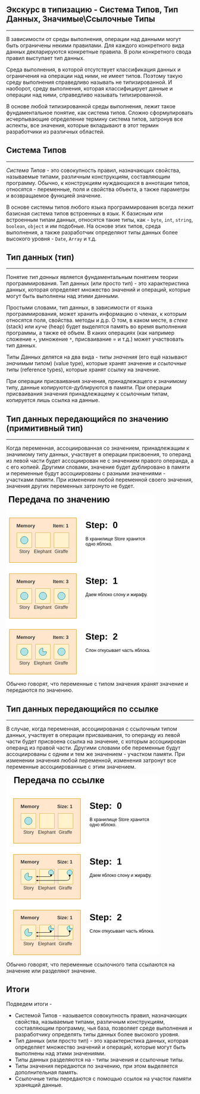 ## Экскурс в типизацию - Система Типов, Тип Данных, Значимые\Ссылочные Типы
________________

В зависимости от среды выполнения, операции над данными могут быть ограничены некими правилами. Для каждого конкретного вида данных декларируются конкретные правила. В роли конкретного свода правил выступает тип данных.

Среда выполнения, в которой отсутствует классификация данных и ограничения на операции над ними, не имеет типов. Поэтому такую среду выполнения справедливо называть не типизированной. И наоборот, среду выполнения, которая классифицирует данные и операции над ними, справедливо называть типизированной.

В основе любой типизированной среды выполнения, лежит такое фундаментальное понятие, как система типов. Сложно сформулировать исчерпывающие определение термину система типов, затронув все аспекты, все значения, которые вкладывают в этот термин разработчики из различных областей.


## Система Типов
________________

*Система Типов* - это совокупность правил, назначающих свойства, называемые типами, различным конструкциям, составляющим программу. Обычно, к конструкциям нуждающихся в аннотации типов, относятся - переменные, поля и свойства объекта, а также параметры и возвращаемое функцией значение.

В основе системы типов любого языка программирования всегда лежит базисная система типов встроенных в язык. К базисным или встроенным типам данных, относятся такие типы, как - `byte`, `int`, `string`, `boolean`, `object` и им подобные. На основе этих типов, среда выполнения, а также разработчик определяют типы данных более высокого уровня - `Date`, `Array` и т.д.


## Тип данных (тип)
________________

Понятие *тип данных* является фундаментальным понятием теории программирования. Тип данных (или просто тип) - это характеристика данных, которая определяет множество значений и операций, которые могут быть выполнены над этими данными.

Простыми словами, тип данных, в зависимости от языка программирования, может хранить информацию о членах, к которым относятся поля, свойства.  методы и д.р. О том, в каком месте, в *стеке* (stack) или *куче* (heap) будет выделятся память во время выполнения программы, а также её объем. В каких операциях (как например сложение `+`, умножение `*`, присваивание = и т.д.)  может участвовать тип данных.

Типы Данных делятся на два вида - *типы значения* (его ещё называют *значимым типом*) (value type), которые хранят значение и *ссылочные типы* (reference types), которые хранят ссылку на значение.

При операции присваивания значения, принадлежащего к значимому типу, данные копируются-дублируются в памяти. При операции присваивания значения принадлежащему к ссылочным типам, копируется лишь ссылка на данные.


## Тип данных передающийся по значению (примитивный тип)
________________

Когда переменная, ассоциированная со значением, принадлежащим к значимому типу данных, участвует в операции присвоения, то операнд из левой части будет ассоциирован не с значением правого операнда, а с его копией. Другими словами, значение будет дублировано в памяти и переменные будут ассоциированы с разными значениями - участками памяти. При изменении любой переменной своего значения, значения других переменных затронуто не будет.

![](/book/images/type-system/type-conversion-value-type.png)  

Обычно говорят, что переменные с типом значения хранят значение и передаются по значению.


## Тип данных передающийся по ссылке
________________

В случае, когда переменная, ассоциированая с ссылочным типом данных, участвует в операции присваивания, то операнду из левой части будет присвоена ссылка на значение, с которым ассоциирован операнд из правой части. Другими словами обе переменные будут ассоциированы с одним и тем же значением - участком памяти. При изменении значения любой переменной, изменения затронут все переменные ассоциированные с этим значением.

![](/book/images/type-system/type-conversion-ref-type.png) 

Обычно говорят, что переменные ссылочного типа ссылаются на значение или разделяют значение.


## Итоги

Подведем итоги - 

- Системой Типов - называется совокупность правил, назначающих свойства, называемые типами, различным конструкциям, составляющим программу, чья база, позволяет среде выполнения и разработчику определять типы данных более высокого уровня.
- Тип данных (или просто тип) - это характеристика данных, которая определяет множество значений и операций, которые могут быть выполнены над этими значениями.
- Типы данных разделяются на - типы значения и ссылочные типы.
- Типы значения передаются по значению, при этом выделяется дополнительная память.
- Ссылочные типы передаются с помощью ссылок на участок памяти хранящий данные.
